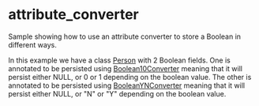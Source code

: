 attribute_converter
===================

Sample showing how to use an attribute converter to store a Boolean in different ways.

In this example we have a class [Person](https://github.com/datanucleus/samples-jpa/blob/master/attribute_converter/src/main/java/mydomain/model/Person.java) with 2 Boolean fields. 
One is annotated to be persisted using [Boolean10Converter](https://github.com/datanucleus/samples-jpa/blob/master/attribute_converter/src/main/java/mydomain/model/Boolean10Converter.java)
meaning that it will persist either NULL, or 0 or 1 depending on the boolean value.
The other is annotated to be persisted using [BooleanYNConverter](https://github.com/datanucleus/samples-jpa/blob/master/attribute_converter/src/main/java/mydomain/model/BooleanYNConverter.java)
meaning that it will persist either NULL, or "N" or "Y" depending on the boolean value.

